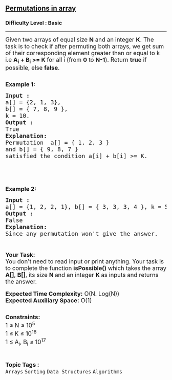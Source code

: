<h2><a href="https://www.geeksforgeeks.org/problems/permutations-in-array1747/1">Permutations in array</a></h2><h3>Difficulty Level : Basic</h3><hr><div class="problems_problem_content__Xm_eO"><p><span style="font-size:18px">Given two arrays of equal size <strong>N</strong> and an integer <strong>K</strong>. The task is to check if after permuting both arrays, we get sum of their corresponding element greater than or equal to k i.e <strong>A<sub>i</sub> + B<sub>i</sub> &gt;= K </strong>for all i (from <strong>0</strong> to <strong>N-1</strong>). Return <strong>true</strong> if possible, else <strong>false</strong>.</span><br>
&nbsp;</p>

<p><span style="font-size:18px"><strong>Example 1:</strong></span></p>

<pre><span style="font-size:18px"><strong>Input : 
</strong>a[] = {2, 1, 3}, 
b[] = { 7, 8, 9 }, 
k = 10. 
<strong>Output : 
</strong>True
<strong>Explanation:</strong>
Permutation  a[] = { 1, 2, 3 } 
and b[] = { 9, 8, 7 } 
satisfied the condition a[i] + b[i] &gt;= K.

</span>
</pre>

<p>&nbsp;</p>

<p><strong><span style="font-size:18px">Example 2:</span></strong></p>

<pre><span style="font-size:18px"><strong>Input : </strong>
a[] = {1, 2, 2, 1}, b[] = { 3, 3, 3, 4 }, k = 5.
<strong>Output : </strong>
False</span>
<span style="font-size:18px"><strong>Explanation:</strong></span>
<span style="font-size:18px">Since any permutation won't give the answer.</span></pre>

<p>&nbsp;</p>

<p><span style="font-size:18px"><strong>Your Task:&nbsp;&nbsp;</strong><br>
You don't need to read input or print anything. Your task is to complete the function&nbsp;<strong>isPossible()</strong>&nbsp;which takes the array <strong>A[]</strong>, <strong>B[]</strong>, its size <strong>N </strong>and an integer <strong>K </strong>as inputs and returns the answer.</span><br>
<br>
<span style="font-size:18px"><strong>Expected Time Complexity:</strong> O(N. Log(N))<br>
<strong>Expected Auxiliary Space:</strong> O(1)</span><br>
&nbsp;</p>

<p><span style="font-size:18px"><strong>Constraints:</strong><br>
1 ≤ N ≤ 10<sup>5</sup></span><br>
<span style="font-size:18px">1&nbsp;≤ K ≤ 10<sup>18 </sup><br>
1&nbsp;≤ A<sub>i</sub>, B<sub>i</sub>&nbsp;≤ 10<sup>17</sup></span></p>
</div><br><p><span style=font-size:18px><strong>Topic Tags : </strong><br><code>Arrays</code>&nbsp;<code>Sorting</code>&nbsp;<code>Data Structures</code>&nbsp;<code>Algorithms</code>&nbsp;